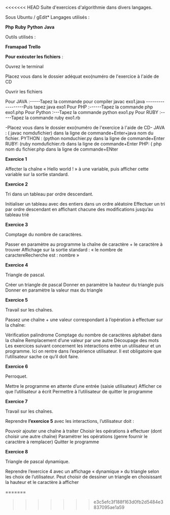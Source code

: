 
<<<<<<< HEAD
Suite d'exercices d'algorithmie dans divers langages.

Sous Ubuntu / gEdit* Langages utilisés :

**Php**
**Ruby**
**Python**
**Java**

Outils utilisés :

**Framapad**
**Trello**


**Pour exécuter les fichiers** :

Ouvrez le terminal

Placez vous dans le dossier adéquat exo(numéro de l'exercice à l'aide de CD

Ouvrir les fichiers

Pour JAVA :-----Tapez la commande pour compiler javac exo1.java ------------------Puis tapez java exo1
Pour PHP :------Tapez la commande php exo1.php
Pour Python :---Tapez la commande python exo1.py
Pour RUBY :-----Tapez la commande ruby exo1.rb

-Placez vous dans le dossier exo(numéro de l'exercice à l'aide de CD- JAVA : ( javac nomdufichier) dans la ligne de commande+Enter+java nom du fichier. PYTHON : (python nomduchier.py dans la ligne de commande+Enter RUBY: (ruby nomdufichier.rb dans la ligne de commande+Enter PHP: ( php nom du fichier.php dans la ligne de commande+ENter

**Exercice 1**

Affecter la chaîne « Hello world ! » à une variable, puis afficher cette variable sur la sortie standard.

**Exercice 2**

Tri dans un tableau par ordre descendant.

Initialiser un tableau avec des entiers dans un ordre aléatoire
Effectuer un tri par ordre descendant en affichant chacune des modifications jusqu’au tableau trié

**Exercice 3**

Comptage du nombre de caractères.

Passer en paramètre au programme la chaîne de caractère + le caractère à trouver
Affichage sur la sortie standard : « le nombre de caractereRecherche est : nombre »

**Exercice 4**

Triangle de pascal.

Créer un triangle de pascal
Donner en paramètre la hauteur du triangle puis
Donner en paramètre la valeur max du triangle

**Exercice 5**

Travail sur les chaînes.

Passez une chaîne + une valeur correspondant à l’opération à effectuer sur la chaîne:

Vérification palindrome
Comptage du nombre de caractères alphabet dans la chaîne
Remplacement d’une valeur par une autre
Découpage des mots Les exercices suivant concernent les interactions entre un utilisateur et un programme. Ici on rentre dans l’expérience utilisateur. Il est obligatoire que l’utilisateur sache ce qu’il doit faire.

**Exercice 6**

Perroquet.

Mettre le programme en attente d’une entrée (saisie utilisateur)
Afficher ce que l’utilisateur a écrit
Permettre à l’utilisateur de quitter le programme

**Exercice 7**

Travail sur les chaînes.

Reprendre **l’exercice 5** avec les interactions, l’utilisateur doit :

Pouvoir ajouter une chaîne à traiter
Choisir les opérations à effectuer (dont choisir une autre chaîne)
Paramétrer les opérations (genre fournir le caractère à remplacer)
Quitter le programme

**Exercice 8**

Triangle de pascal dynamique.

Reprendre l’exercice 4 avec un affichage « dynamique » du triangle selon les choix de l’utilisateur. Peut choisir de dessiner un triangle en choisissant la hauteur et le caractère à afficher

=======
>>>>>>> e3c5efc3f188f163d0fb2d5484e3837095ae1a59
